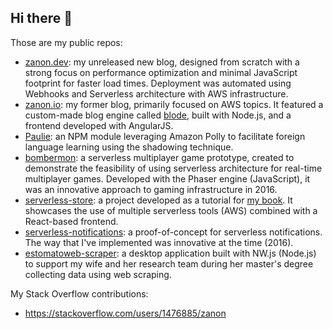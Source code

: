 ## Hi there 👋

Those are my public repos:

- [zanon.dev](https://github.com/diegozanon/zanon.dev): my unreleased new blog, designed from scratch with a strong focus on performance optimization and minimal JavaScript footprint for faster load times. Deployment was automated using Webhooks and Serverless architecture with AWS infrastructure.
- [zanon.io](https://github.com/diegozanon/zanon.io): my former blog, primarily focused on AWS topics. It featured a custom-made blog engine called [blode](https://github.com/diegozanon/blode), built with Node.js, and a frontend developed with AngularJS.
- [Paulie](https://github.com/diegozanon/paulie): an NPM module leveraging Amazon Polly to facilitate foreign language learning using the shadowing technique.
- [bombermon](https://github.com/diegozanon/bombermon): a serverless multiplayer game prototype, created to demonstrate the feasibility of using serverless architecture for real-time multiplayer games. Developed with the Phaser engine (JavaScript), it was an innovative approach to gaming infrastructure in 2016.
- [serverless-store](https://github.com/diegozanon/serverless-store): a project developed as a tutorial for [my book](https://www.packtpub.com/en-us/product/building-serverless-web-applications-9781787123076). It showcases the use of multiple serverless tools (AWS) combined with a React-based frontend.
- [serverless-notifications](https://github.com/diegozanon/serverless-notifications): a proof-of-concept for serverless notifications. The way that I've implemented was innovative at the time (2016).
- [estomatoweb-scraper](estomatoweb-scraper): a desktop application built with NW.js (Node.js) to support my wife and her research team during her master's degree collecting data using web scraping.

My Stack Overflow contributions:

- https://stackoverflow.com/users/1476885/zanon
